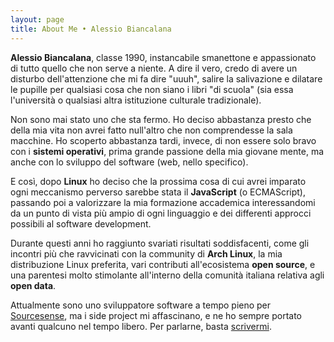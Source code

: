 ```yaml
---
layout: page
title: About Me • Alessio Biancalana
---
```


**Alessio Biancalana**, classe 1990, instancabile smanettone e appassionato di tutto quello che non serve a niente. A dire il vero, credo di avere un disturbo dell'attenzione che mi fa dire "uuuh", salire la salivazione e dilatare le pupille per qualsiasi cosa che non siano i libri "di scuola" (sia essa l'università o qualsiasi altra istituzione culturale tradizionale).

Non sono mai stato uno che sta fermo. Ho deciso abbastanza presto che della mia vita non avrei fatto null'altro che non comprendesse la sala macchine. Ho scoperto abbastanza tardi, invece, di non essere solo bravo con i **sistemi operativi**, prima grande passione della mia giovane mente, ma anche con lo sviluppo del software (web, nello specifico).

E così, dopo **Linux** ho deciso che la prossima cosa di cui avrei imparato ogni meccanismo perverso sarebbe stata il **JavaScript** (o ECMAScript), passando poi a valorizzare la mia formazione accademica interessandomi da un punto di vista più ampio di ogni linguaggio e dei differenti approcci possibili al software development.

Durante questi anni ho raggiunto svariati risultati soddisfacenti, come gli incontri più che ravvicinati con la community di **Arch Linux**, la mia distribuzione Linux preferita, vari contributi all'ecosistema **open source**, e una parentesi molto stimolante all'interno della comunità italiana relativa agli **open data**.

Attualmente sono uno sviluppatore software a tempo pieno per [Sourcesense](https://www.sourcesense.com/it/), ma i side project mi affascinano, e ne ho sempre portato avanti qualcuno nel tempo libero. Per parlarne, basta [scrivermi](mailto:dottorblaster@gmail.com).
